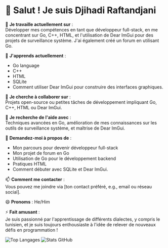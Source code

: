 # 👋 Salut ! Je suis Djihadi Raftandjani

🔭 **Je travaille actuellement sur** :  
Développer mes compétences en tant que développeur full-stack, en me concentrant sur Go, C++, HTML, et l'utilisation de Dear ImGui pour des projets de surveillance système. J'ai également créé un forum en utilisant Go.

🌱 **J'apprends actuellement** :  
- Go language  
- C++  
- HTML  
- SQLite  
- Comment utiliser Dear ImGui pour construire des interfaces graphiques.

👯 **Je cherche à collaborer sur** :  
Projets open-source ou petites tâches de développement impliquant Go, C++, HTML ou Dear ImGui.

🤔 **Je recherche de l'aide avec** :  
Techniques avancées en Go, amélioration de mes connaissances sur les outils de surveillance système, et maîtrise de Dear ImGui.

💬 **Demandez-moi à propos de** :  
- Mon parcours pour devenir développeur full-stack  
- Mon projet de forum en Go  
- Utilisation de Go pour le développement backend  
- Pratiques HTML  
- Comment débuter avec SQLite et Dear ImGui.

📫 **Comment me contacter** :  
Vous pouvez me joindre via [ton contact préféré, e.g., email ou réseau social].

😄 **Pronoms** : He/Him

⚡ **Fait amusant** :  
Je suis passionné par l'apprentissage de différents dialectes, y compris le tunisien, et je suis toujours enthousiaste à l'idée de relever de nouveaux défis en programmation !


![Top Langages](https://github-readme-stats.vercel.app/api/top-langs/?username=Zanakan12&layout=compact)
![Stats GitHub](https://github-readme-stats.vercel.app/api?username=Zanakan12&show_icons=true&count_private=true&theme=radical)
